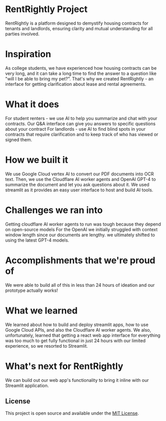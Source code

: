 # RentRightly Project

RentRightly is a platform designed to demystify housing contracts for tenants and landlords, ensuring clarity and mutual understanding for all parties involved.

# Inspiration
As college students, we have experienced how housing contracts can be very long, and it can take a long time to find the answer to a question like "will I be able to bring my pet?". That's why we created RentRightly - an interface for getting clarification about lease and rental agreements.

# What it does
For student renters - we use AI to help you summarize and chat with your contracts. Our Q&A interface can give you answers to specific questions about your contract 
For landlords - use AI to find blind spots in your contracts that require clarification and to keep track of who has viewed or signed them.

# How we built it
We use Google Cloud vertex AI to convert our PDF documents into OCR text. Then, we use the Cloudflare AI worker agents and OpenAI GPT-4 to summarize the document and let you ask questions about it. We used streamlit as it provides an easy user interface to host and build AI tools.

# Challenges we ran into
Getting cloudflare AI worker agents to run was tough because they depend on open-source models For the OpenAI we initially struggled with context window length since our documents are lengthy. we ultimately shifted to using the latest GPT-4 models.

# Accomplishments that we're proud of
We were able to build all of this in less than 24 hours of ideation and our prototype actually works!

# What we learned
We learned about how to build and deploy streamlit apps, how to use Google Cloud APIs, and also the Cloudflare AI worker agents. We also, unfortunately, learned that getting a react web app interface for everything was too much to get fully functional in just 24 hours with our limited experience, so we resorted to Streamlit.

# What's next for RentRightly
We can build out our web app's functionality to bring it inline with our Streamlit application.

## License

This project is open source and available under the [MIT License](LICENSE).
